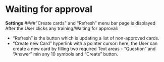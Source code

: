 # Waiting for approval

**Settings**
####"Create cards" and “Refresh” menu bar  page is displayed After the User clicks any training/Waiting for approval:
* “Refresh” is the button which is updating a list of non-approved cards.
* “Create new Card” hyperlink with a pointer cursor: here, the User can create a new card by filling two required Text areas -  “Question” and  “Answer” min any 10 symbols and “Create” button.

